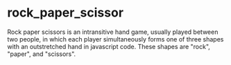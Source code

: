 # rock_paper_scissor
Rock paper scissors is an intransitive hand game, usually played between two people, in which each player simultaneously forms one of three shapes with an outstretched hand in javascript code. These shapes are "rock", "paper", and "scissors". 
